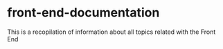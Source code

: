 # front-end-documentation
This is a recopilation of information about all topics related with the Front End 
